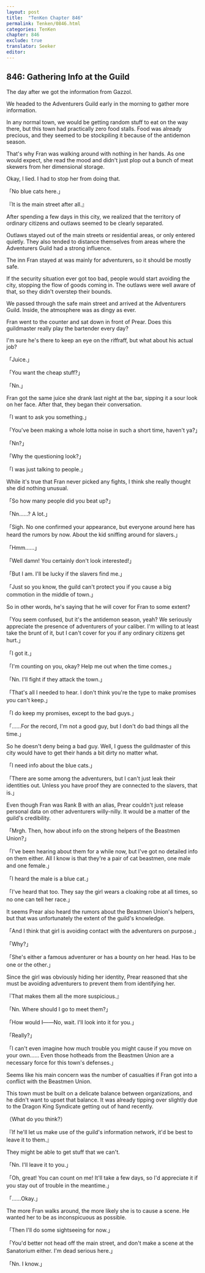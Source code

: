 ```yaml
---
layout: post
title:  "TenKen Chapter 846"
permalink: Tenken/0846.html
categories: TenKen
chapter: 846
exclude: true
translator: Seeker
editor: 
---
```

<h2>846: Gathering Info at the Guild</h2>

The day after we got the information from Gazzol.

We headed to the Adventurers Guild early in the morning to gather more information.

In any normal town, we would be getting random stuff to eat on the way there, but this town had practically zero food stalls. Food was already precious, and they seemed to be stockpiling it because of the antidemon season.

That's why Fran was walking around with nothing in her hands. As one would expect, she read the mood and didn't just plop out a bunch of meat skewers from her dimensional storage.

Okay, I lied. I had to stop her from doing that.

「No blue cats here.」

『It is the main street after all.』

After spending a few days in this city, we realized that the territory of ordinary citizens and outlaws seemed to be clearly separated.

Outlaws stayed out of the main streets or residential areas, or only entered quietly. They also tended to distance themselves from areas where the Adventurers Guild had a strong influence.

The inn Fran stayed at was mainly for adventurers, so it should be mostly safe.

If the security situation ever got too bad, people would start avoiding the city, stopping the flow of goods coming in. The outlaws were well aware of that, so they didn't overstep their bounds.

We passed through the safe main street and arrived at the Adventurers Guild. Inside, the atmosphere was as dingy as ever.

Fran went to the counter and sat down in front of Prear. Does this guildmaster really play the bartender every day?

I'm sure he's there to keep an eye on the riffraff, but what about his actual job?

「Juice.」

「You want the cheap stuff?」

「Nn.」

Fran got the same juice she drank last night at the bar, sipping it a sour look on her face. After that, they began their conversation.

「I want to ask you something.」

「You've been making a whole lotta noise in such a short time, haven't ya?」

「Nn?」

「Why the questioning look?」

「I was just talking to people.」

While it's true that Fran never picked any fights, I think she really thought she did nothing unusual.

「So how many people did you beat up?」

「Nn……? A lot.」

「Sigh. No one confirmed your appearance, but everyone around here has heard the rumors by now. About the kid sniffing around for slavers.」

「Hmm……」

「Well damn! You certainly don't look interested!」

「But I am. I'll be lucky if the slavers find me.」

「Just so you know, the guild can't protect you if you cause a big commotion in the middle of town.」

So in other words, he's saying that he will cover for Fran to some extent?

「You seem confused, but it's the antidemon season, yeah? We seriously appreciate the presence of adventurers of your caliber. I'm willing to at least take the brunt of it, but I can't cover for you if any ordinary citizens get hurt.」

「I got it.」

「I'm counting on you, okay? Help me out when the time comes.」

「Nn. I'll fight if they attack the town.」

「That's all I needed to hear. I don't think you're the type to make promises you can't keep.」

「I do keep my promises, except to the bad guys.」

「……For the record, I'm not a good guy, but I don't do bad things all the time.」

So he doesn't deny being a bad guy. Well, I guess the guildmaster of this city would have to get their hands a bit dirty no matter what.

「I need info about the blue cats.」

「There are some among the adventurers, but I can't just leak their identities out. Unless you have proof they are connected to the slavers, that is.」

Even though Fran was Rank B with an alias, Prear couldn't just release personal data on other adventurers willy-nilly. It would be a matter of the guild's credibility.

「Mrgh. Then, how about info on the strong helpers of the Beastmen Union?」

「I've been hearing about them for a while now, but I've got no detailed info on them either. All I know is that they're a pair of cat beastmen, one male and one female.」

「I heard the male is a blue cat.」

「I've heard that too. They say the girl wears a cloaking robe at all times, so no one can tell her race.」

It seems Prear also heard the rumors about the Beastmen Union's helpers, but that was unfortunately the extent of the guild's knowledge.

「And I think that girl is avoiding contact with the adventurers on purpose.」

「Why?」

「She's either a famous adventurer or has a bounty on her head. Has to be one or the other.」

Since the girl was obviously hiding her identity, Prear reasoned that she must be avoiding adventurers to prevent them from identifying her.

『That makes them all the more suspicious.』

「Nn. Where should I go to meet them?」

「How would I――No, wait. I'll look into it for you.」

「Really?」

「I can't even imagine how much trouble you might cause if you move on your own…… Even those hotheads from the Beastmen Union are a necessary force for this town's defenses.」

Seems like his main concern was the number of casualties if Fran got into a conflict with the Beastmen Union.

This town must be built on a delicate balance between organizations, and he didn't want to upset that balance. It was already tipping over slightly due to the Dragon King Syndicate getting out of hand recently.

（What do you think?）

『If he'll let us make use of the guild's information network, it'd be best to leave it to them.』

They might be able to get stuff that we can't.

「Nn. I'll leave it to you.」

「Oh, great! You can count on me! It'll take a few days, so I'd appreciate it if you stay out of trouble in the meantime.」

「……Okay.」

The more Fran walks around, the more likely she is to cause a scene. He wanted her to be as inconspicuous as possible.

「Then I'll do some sightseeing for now.」

「You'd better not head off the main street, and don't make a scene at the Sanatorium either. I'm dead serious here.」

「Nn. I know.」



